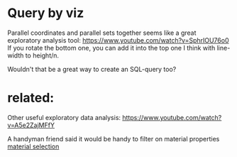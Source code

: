 # Query by viz

Parallel coordinates and parallel sets together seems like a great exploratory analysis tool: https://www.youtube.com/watch?v=SphrIOU76o0
If you rotate the bottom one, you can add it into the top one I think with line-width to height/n.

Wouldn't that be a great way to create an SQL-query too?


# related:

Other useful exploratory data analysis: https://www.youtube.com/watch?v=A5e2ZajMFfY

A handyman friend said it would be handy to filter on material properties [material selection](https://en.m.wikipedia.org/wiki/Material_selection#Ashby_plots)
